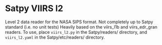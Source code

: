 # Satpy VIIRS l2
 Level 2 data reader for the NASA SIPS format. Not completely up to Satpy standard (i.e. no unit tests)
 Heavily based on the viirs_l1b and viirs_edr_gran readers.
 To use, place `viirs_l2.py` in the Satpy/readers/ directory, and `viirs_l2.yaml` in the
 Satpy/etc/readers/ directory.
